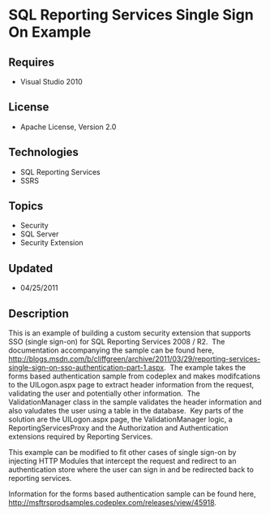 # SQL Reporting Services Single Sign On Example
## Requires
- Visual Studio 2010
## License
- Apache License, Version 2.0
## Technologies
- SQL Reporting Services
- SSRS
## Topics
- Security
- SQL Server
- Security Extension
## Updated
- 04/25/2011
## Description

<p>This is an example of building a custom security extension that supports SSO (single sign-on) for SQL Reporting Services 2008 / R2.&nbsp; The documentation accompanying the sample can be found here,
<a href="http://blogs.msdn.com/b/cliffgreen/archive/2011/03/29/reporting-services-single-sign-on-sso-authentication-part-1.aspx">
http://blogs.msdn.com/b/cliffgreen/archive/2011/03/29/reporting-services-single-sign-on-sso-authentication-part-1.aspx</a>.&nbsp; The example takes the forms based authentication sample from codeplex and makes modifcations to the UILogon.aspx page to extract
 header information from the request, validating the user and potentially other information.&nbsp; The ValidationManager class in the sample validates the header information and also valudates the user using a table in the database.&nbsp; Key parts of the solution
 are the UILogon.aspx page, the ValidationManager logic, a ReportingServicesProxy and the Authorization and Authentication extensions required by Reporting Services.</p>
<p>This example can be modified to fit other cases of single sign-on by injecting HTTP Modules that intercept the request and redirect to an authentication store where the user can sign in and be redirected back to reporting services.</p>
<p>Information for the forms based authentication sample can be found here, <a href="http://msftrsprodsamples.codeplex.com/releases/view/45918">
http://msftrsprodsamples.codeplex.com/releases/view/45918</a>.</p>
